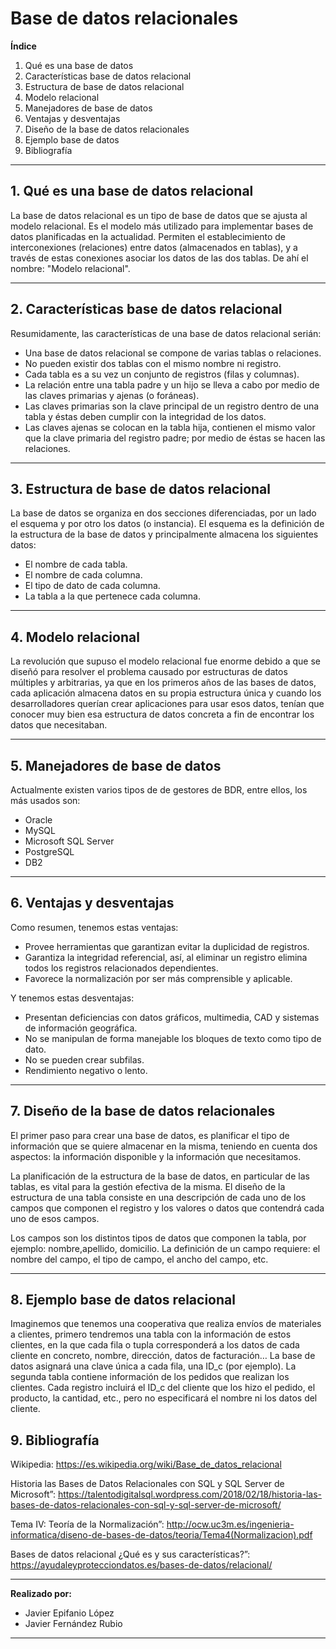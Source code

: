 #  Base de datos relacionales

**Índice**
 1. Qué es una base de datos
 2.  Características base de datos relacional
 3.  Estructura de base de datos relacional  
 4. Modelo relacional
 5. Manejadores de base de datos
 6. Ventajas y desventajas
 7. Diseño de la base de datos relacionales
 8. Ejemplo base de datos
 9. Bibliografía
------------
## 1.      Qué es una base de datos relacional
La base de datos relacional es un tipo de base de datos que se ajusta al modelo relacional. Es el modelo más utilizado para implementar bases de datos planificadas en la actualidad. Permiten el establecimiento de interconexiones (relaciones) entre datos (almacenados en tablas), y a través de estas conexiones asociar los datos de las dos tablas. De ahí el nombre: "Modelo relacional". 


------------
## 2.      Características base de datos relacional
Resumidamente, las características de una base de datos relacional serián:
- Una base de datos relacional se compone de varias tablas o relaciones.
- No pueden existir dos tablas con el mismo nombre ni registro.
- Cada tabla es a su vez un conjunto de registros (filas y columnas).
- La relación entre una tabla padre y un hijo se lleva a cabo por medio de las claves primarias y ajenas (o foráneas).
- Las claves primarias son la clave principal de un registro dentro de una tabla y éstas deben cumplir con la integridad de los datos.
- Las claves ajenas se colocan en la tabla hija, contienen el mismo valor que la clave primaria del registro padre; por medio de éstas se hacen las relaciones.

------------
## 3.      Estructura de base de datos relacional
La base de datos se organiza en dos secciones diferenciadas, por un lado el esquema y por otro los datos (o instancia).
El esquema es la definición de la estructura de la base de datos y principalmente almacena los siguientes datos:
- El nombre de cada tabla.
- El nombre de cada columna.
- El tipo de dato de cada columna.
- La tabla a la que pertenece cada columna.

------------

## 4.      Modelo relacional
La revolución que supuso el modelo relacional fue enorme debido a que se diseñó para resolver el problema causado por estructuras de datos múltiples y arbitrarias, ya que en los primeros años de las bases de datos, cada aplicación almacena datos en su propia estructura única y cuando los desarrolladores querían crear aplicaciones para usar esos datos, tenían que conocer muy bien esa estructura de datos concreta a fin de encontrar los datos que necesitaban.

------------


## 5.      Manejadores de base de datos
Actualmente existen varios tipos de de gestores de BDR, entre ellos, los más usados son:
- Oracle
- MySQL
- Microsoft SQL Server
- PostgreSQL
- DB2

------------

## 6.      Ventajas y desventajas
Como resumen, tenemos estas ventajas:
- Provee herramientas que garantizan evitar la duplicidad de registros.
- Garantiza la integridad referencial, así, al eliminar un registro elimina todos los registros relacionados dependientes.
- Favorece la normalización por ser más comprensible y aplicable.

Y tenemos estas desventajas:
- Presentan deficiencias con datos gráficos, multimedia, CAD y sistemas de información geográfica.
- No se manipulan de forma manejable los bloques de texto como tipo de dato.
- No se pueden crear subfilas.
- Rendimiento negativo o lento.

------------
## 7.      Diseño de la base de datos relacionales
El primer paso para crear una base de datos, es planificar el tipo de información que se quiere almacenar en la misma, teniendo en cuenta dos aspectos: la información disponible y la información que necesitamos.

La planificación de la estructura de la base de datos, en particular de las tablas, es vital para la gestión efectiva de la misma. El diseño de la estructura de una tabla consiste en una descripción de cada uno de los campos que componen el registro y los valores o datos que contendrá cada uno de esos campos.

Los campos son los distintos tipos de datos que componen la tabla, por ejemplo: nombre,apellido, domicilio. La definición de un campo requiere: el nombre del campo, el tipo de campo, el ancho del campo, etc.

------------
## 8. Ejemplo base de datos relacional
Imaginemos que tenemos una cooperativa que realiza envíos de materiales a clientes, primero tendremos una tabla con la información de estos clientes, en la que cada fila o tupla corresponderá a los datos de cada cliente en concreto, nombre, dirección, datos de facturación… La base de datos asignará una clave única a cada fila, una ID_c (por ejemplo). La segunda tabla contiene información de los pedidos que realizan los clientes. Cada registro incluirá el ID_c del cliente que los hizo el pedido, el producto, la cantidad, etc., pero no especificará el nombre ni los datos del cliente.


## 9. Bibliografía
Wikipedia: 
https://es.wikipedia.org/wiki/Base_de_datos_relacional

Historia las Bases de Datos Relacionales con SQL y SQL Server de Microsoft”:
https://talentodigitalsql.wordpress.com/2018/02/18/historia-las-bases-de-datos-relacionales-con-sql-y-sql-server-de-microsoft/

Tema IV: Teoría de la Normalización”:
http://ocw.uc3m.es/ingenieria-informatica/diseno-de-bases-de-datos/teoria/Tema4(Normalizacion).pdf

Bases de datos relacional ¿Qué es y sus características?”: https://ayudaleyprotecciondatos.es/bases-de-datos/relacional/

------------

**Realizado por:**
- Javier Epifanio López
- Javier Fernández Rubio
------------

